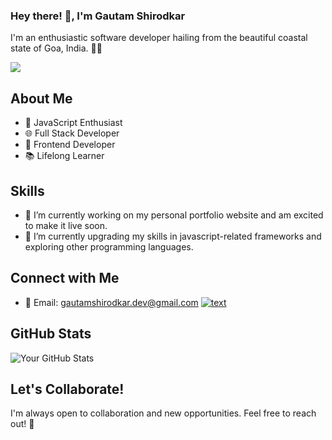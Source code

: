 ### Hey there! 👋, I'm Gautam Shirodkar

I'm an enthusiastic software developer hailing from the beautiful coastal state of Goa, India. 👨‍💻

![](https://komarev.com/ghpvc/?username=gautam-shirodkar&color=blueviolet&style=for-the-badge&label=My+Profile+hits)

## About Me

- 🚀 JavaScript Enthusiast
- 🌐 Full Stack Developer
- 🌈 Frontend Developer
- 📚 Lifelong Learner

## Skills



- 🔭 I’m currently working on my personal portfolio website and am excited to make it live soon.
- 🌱 I’m currently upgrading my skills in javascript-related frameworks and exploring other programming languages.

<!-- 
## Projects

Here are some projects I've been working on:

1. [Project 1](#) - Brief description of the project.
2. [Project 2](#) - Brief description of the project.
3. [Project 3](#) - Brief description of the project.
-->
## Connect with Me

- 📧 Email: gautamshirodkar.dev@gmail.com
[![text](https://img.shields.io/badge/LinkedIn-0077B5?style=for-the-badge&logo=linkedin&logoColor=white)](https://www.linkedin.com/in/gautam-shirodkar)
<!-- - 🌐 Portfolio: [Your Portfolio Website](https://www.your-portfolio.com) -->

## GitHub Stats

![Your GitHub Stats](https://github-readme-stats.vercel.app/api?username=gautam-shirodkar&show_icons=true)

## Let's Collaborate!

I'm always open to collaboration and new opportunities. Feel free to reach out! 🤝

<!--
**gautam-shirodkar/gautam-shirodkar** is a ✨ _special_ ✨ repository because its `README.md` (this file) appears on your GitHub profile.

Here are some ideas to get you started:

- 🔭 I’m currently working on ...
- 🌱 I’m currently learning ...
- 👯 I’m looking to collaborate on ...
- 🤔 I’m looking for help with ...
- 💬 Ask me about ...
- 📫 How to reach me: ...
- 😄 Pronouns: ...
- ⚡ Fun fact: ...
-->
